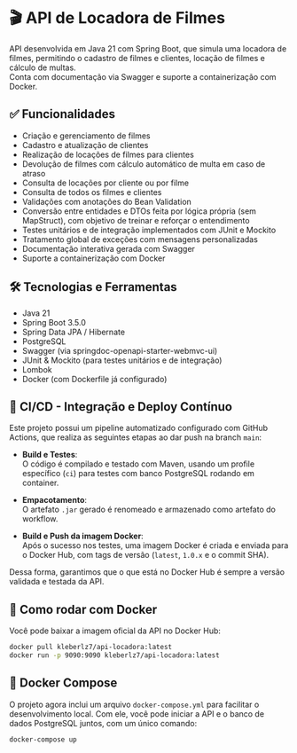 # 🎬 API de Locadora de Filmes

API desenvolvida em Java 21 com Spring Boot, que simula uma locadora de filmes, permitindo o cadastro de filmes e clientes, locação de filmes e cálculo de multas.  
Conta com documentação via Swagger e suporte a containerização com Docker.

## ✅ Funcionalidades

- Criação e gerenciamento de filmes  
- Cadastro e atualização de clientes  
- Realização de locações de filmes para clientes  
- Devolução de filmes com cálculo automático de multa em caso de atraso  
- Consulta de locações por cliente ou por filme  
- Consulta de todos os filmes e clientes  
- Validações com anotações do Bean Validation  
- Conversão entre entidades e DTOs feita por lógica própria (sem MapStruct), com objetivo de treinar e reforçar o entendimento  
- Testes unitários e de integração implementados com JUnit e Mockito  
- Tratamento global de exceções com mensagens personalizadas  
- Documentação interativa gerada com Swagger  
- Suporte a containerização com Docker  

## 🛠️ Tecnologias e Ferramentas

- Java 21  
- Spring Boot 3.5.0  
- Spring Data JPA / Hibernate  
- PostgreSQL  
- Swagger (via springdoc-openapi-starter-webmvc-ui)  
- JUnit & Mockito (para testes unitários e de integração)  
- Lombok  
- Docker (com Dockerfile já configurado)  

## 🚀 CI/CD - Integração e Deploy Contínuo

Este projeto possui um pipeline automatizado configurado com GitHub Actions, que realiza as seguintes etapas ao dar push na branch `main`:

- **Build e Testes**:  
  O código é compilado e testado com Maven, usando um profile específico (`ci`) para testes com banco PostgreSQL rodando em container.

- **Empacotamento**:  
  O artefato `.jar` gerado é renomeado e armazenado como artefato do workflow.

- **Build e Push da imagem Docker**:  
  Após o sucesso nos testes, uma imagem Docker é criada e enviada para o Docker Hub, com tags de versão (`latest`, `1.0.x` e o commit SHA).

Dessa forma, garantimos que o que está no Docker Hub é sempre a versão validada e testada da API.

## 🐳 Como rodar com Docker

Você pode baixar a imagem oficial da API no Docker Hub:

```bash
docker pull kleberlz7/api-locadora:latest
docker run -p 9090:9090 kleberlz7/api-locadora:latest
```

## 🐳 Docker Compose
O projeto agora inclui um arquivo `docker-compose.yml` para facilitar o desenvolvimento local. Com ele, você pode iniciar a API e o banco de dados PostgreSQL juntos, com um único comando:

```bash
docker-compose up
```
